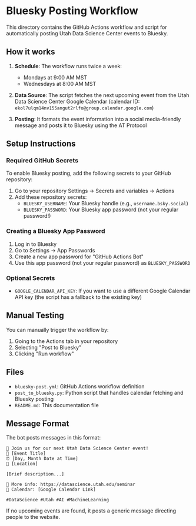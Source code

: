 # Bluesky Posting Workflow

This directory contains the GitHub Actions workflow and script for automatically posting Utah Data Science Center events to Bluesky.

## How it works

1. **Schedule**: The workflow runs twice a week:
   - Mondays at 9:00 AM MST
   - Wednesdays at 8:00 AM MST

2. **Data Source**: The script fetches the next upcoming event from the Utah Data Science Center Google Calendar (calendar ID: `ekol7ulqm14nv155angut2rlfo@group.calendar.google.com`)

3. **Posting**: It formats the event information into a social media-friendly message and posts it to Bluesky using the AT Protocol

## Setup Instructions

### Required GitHub Secrets

To enable Bluesky posting, add the following secrets to your GitHub repository:

1. Go to your repository Settings → Secrets and variables → Actions
2. Add these repository secrets:
   - `BLUESKY_USERNAME`: Your Bluesky handle (e.g., `username.bsky.social`)
   - `BLUESKY_PASSWORD`: Your Bluesky app password (not your regular password!)

### Creating a Bluesky App Password

1. Log in to Bluesky
2. Go to Settings → App Passwords
3. Create a new app password for "GitHub Actions Bot" 
4. Use this app password (not your regular password) as `BLUESKY_PASSWORD`

### Optional Secrets

- `GOOGLE_CALENDAR_API_KEY`: If you want to use a different Google Calendar API key (the script has a fallback to the existing key)

## Manual Testing

You can manually trigger the workflow by:
1. Going to the Actions tab in your repository
2. Selecting "Post to Bluesky"
3. Clicking "Run workflow"

## Files

- `bluesky-post.yml`: GitHub Actions workflow definition
- `post_to_bluesky.py`: Python script that handles calendar fetching and Bluesky posting
- `README.md`: This documentation file

## Message Format

The bot posts messages in this format:

```
🔬 Join us for our next Utah Data Science Center event!
📅 [Event Title]
⏰ [Day, Month Date at Time]
📍 [Location]

[Brief description...]

🔗 More info: https://datascience.utah.edu/seminar
📅 Calendar: [Google Calendar Link]

#DataScience #Utah #AI #MachineLearning
```

If no upcoming events are found, it posts a generic message directing people to the website.